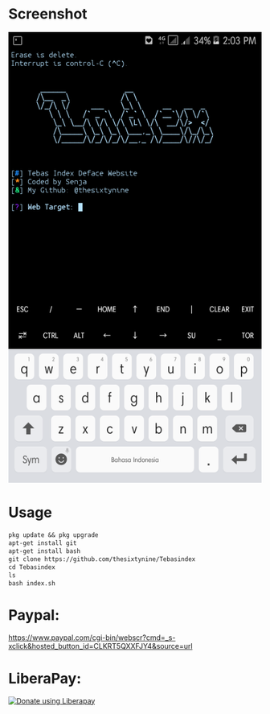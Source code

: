 # Screenshot
![](./images/Screenshot.png)
# Usage
```
pkg update && pkg upgrade
apt-get install git
apt-get install bash
git clone https://github.com/thesixtynine/Tebasindex
cd Tebasindex
ls
bash index.sh
```
# Paypal:
https://www.paypal.com/cgi-bin/webscr?cmd=_s-xclick&hosted_button_id=CLKRT5QXXFJY4&source=url
# LiberaPay:
<noscript><a href="https://liberapay.com/thesixtynine/donate"><img alt="Donate using Liberapay" src="https://liberapay.com/assets/widgets/donate.svg"></a></noscript>
